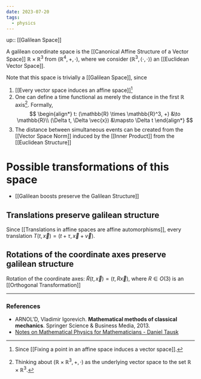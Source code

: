 ```yaml
---
date: 2023-07-20
tags:
  - physics
---
```

up:: [[Galilean Space]]

A galilean coordinate space is the [[Canonical Affine Structure of  a Vector Space]] $\mathbb{R} \times \mathbb{R}^3$ from $(\mathbb{R}^4, +, \cdot)$, where we consider $(\mathbb{R}^3, \left<\cdot, \cdot\right>)$ an [[Euclidean Vector Space]]. 

Note that this space is trivially a [[Galilean Space]], since
1. [[Every vector space induces an affine space]][^1] 
2. One can define a time functional as merely the distance in the first $\mathbb{R}$ axis[^2]. Formally, 
$$
\begin{align*}
t: (\mathbb{R} \times \mathbb{R}^3, +) &\to \mathbb{R}\\
(\Delta t, \Delta \vec{x}) &\mapsto \Delta t
\end{align*}
$$
3. The distance between simultaneous events can be created from the [[Vector Space Norm]] induced by the [[Inner Product]] from the [[Euclidean Structure]]

# Possible transformations of this space
- [[Galilean boosts preserve the Galilean Structure]]

## Translations preserve galilean structure
Since [[Translations in affine spaces are affine automorphisms]], every translation $T(t, \vec{x}) = (t+\tau, \vec{x} + \vec{v})$.

## Rotations of the coordinate axes preserve galilean structure
Rotation of the coordinate axes: $\tilde{R}(t, \vec{x}) = (t, R\vec{x})$, where $R \in O(3)$ is an [[Orthogonal Transformation]]



---
### References
- ARNOL'D, Vladimir Igorevich. **Mathematical methods of classical mechanics**. Springer Science & Business Media, 2013.
- [Notes on Mathematical Physics for Mathematicians - Daniel Tausk](https://www.ime.usp.br/\~tausk/texts/MathPhysics.pdf)

[^1]: Since [[Fixing a point in an affine space induces a vector space]].
[^2]: Thinking about $(\mathbb{R} \times \mathbb{R}^3, +, \cdot)$ as the underlying vector space to the set $\mathbb{R} \times \mathbb{R}^3$.